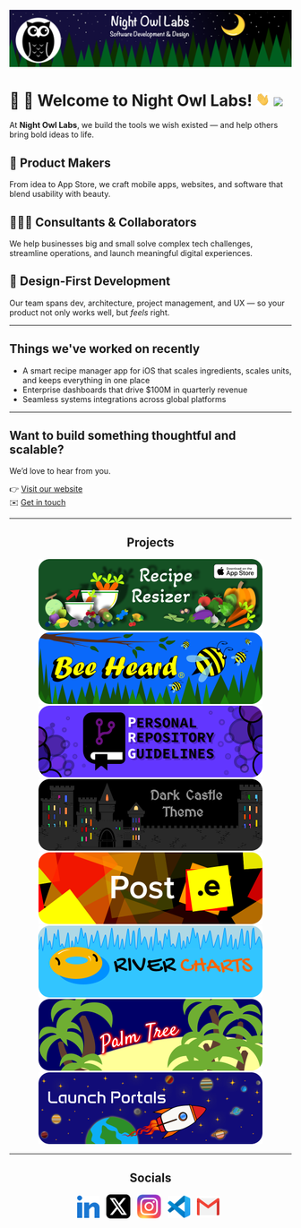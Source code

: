 <!-- Begin README -->

[![Banner Large](https://raw.githubusercontent.com/Night-Owl-Labs/.github/main/docs/images/banner_large.png)](https://nightowllabs.io)

<h1 align="left">🌙 🦉 Welcome to Night Owl Labs! <img src="https://raw.githubusercontent.com/Night-Owl-Labs/.github/main/docs/images/wave.gif" width="25px">
<img src="https://komarev.com/ghpvc/?username=night-owl-labs&color=140F3E&style=flat-square&label=Profile+Views"></h1>

At **Night Owl Labs**, we build the tools we wish existed — and help others bring bold ideas to life.

## 📱 Product Makers  
From idea to App Store, we craft mobile apps, websites, and software that blend usability with beauty.

## 👨🏻‍💻 Consultants & Collaborators  
We help businesses big and small solve complex tech challenges, streamline operations, and launch meaningful digital experiences.

## 🎨 Design-First Development  
Our team spans dev, architecture, project management, and UX — so your product not only works well, but *feels* right.

---

## Things we've worked on recently

- A smart recipe manager app for iOS that scales ingredients, scales units, and keeps everything in one place
- Enterprise dashboards that drive $100M in quarterly revenue  
- Seamless systems integrations across global platforms  

---

## Want to build something thoughtful and scalable?

We’d love to hear from you.

👉 [Visit our website](https://nightowllabs.io/products)  
✉️ [Get in touch](mailto:info@nightowllabs.io)

<hr>
<h2 align="center"><b>Projects</b></h2>
<div align="center">
    <a href="https://reciperesizer.com" target="_blank"><img src="https://raw.githubusercontent.com/Night-Owl-Labs/.github/main/docs/images/banners/recipe-resizer-banner_small-rounded.png" alt="Recipe Resizer Banner" width="400" height="128"/></a>
    <a href="https://beeheard.com" target="_blank"><img src="https://raw.githubusercontent.com/Night-Owl-Labs/.github/main/docs/images/banners/bee-heard-banner_small-rounded.png" alt="Bee Heard Banner" width="400" height="128"/></a>
    <a href="https://github.com/scottgriv/PRG-Personal-Repository-Guidelines" target="_blank"><img src="https://raw.githubusercontent.com/Night-Owl-Labs/.github/main/docs/images/banners/prg-banner_small-rounded.png" alt="PRG Banner" width="400" height="128"/></a>
    <a href="https://github.com/scottgriv/Dark-Castle-Theme" target="_blank"><img src="https://raw.githubusercontent.com/Night-Owl-Labs/.github/main/docs/images/banners/dark-castle-banner_small-rounded.png"alt="Dark Castle Theme" width="400" height="128"/></a>
    <a href="https://github.com/scottgriv/Post.e" target="_blank"><img src="https://raw.githubusercontent.com/Night-Owl-Labs/.github/main/docs/images/banners/post-e-banner_small-rounded.png" alt="Post.e Banner" width="400" height="128"/></a>
    <a href="https://github.com/scottgriv/River-Charts" target="_blank"><img src="https://raw.githubusercontent.com/Night-Owl-Labs/.github/main/docs/images/banners/river-charts-banner_small-rounded.png" alt="River Charts Banner" width="400" height="128"/></a>
    <a href="https://github.com/scottgriv/Palm-Tree" target="_blank"><img src="https://raw.githubusercontent.com/Night-Owl-Labs/.github/main/docs/images/banners/palm-tree-banner_small-rounded.png"alt="Palm Tree Banner" width="400" height="128"/></a>
    <a href="https://github.com/scottgriv/Launch-Portals" target="_blank"><img src="https://raw.githubusercontent.com/Night-Owl-Labs/.github/main/docs/images/banners/launch-portals-banner_small-rounded.png"alt="Launch Portals Banner" width="400" height="128"/></a>
</div>
<hr>
<h2 align="center"><b>Socials</b></h2>
<p align="center">
    <a href="https://www.linkedin.com/company/nightowllabs/" target="_blank"><img align="center" src="https://raw.githubusercontent.com/Night-Owl-Labs/.github/main/docs/images/socials/linkedin.svg" alt="LinkedIn" height="40" width="40" /></a>&nbsp;&nbsp;
    <a href="https://x.com/night_owl_labs" target="blank"><img align="center" src="https://raw.githubusercontent.com/Night-Owl-Labs/.github/main/docs/images/socials/x.png" alt="X" height="43" width="43" /></a>&nbsp;&nbsp;
    <a href="https://instagram.com/NightOwlLabsLLC" target="blank"><img align="center" src="https://raw.githubusercontent.com/Night-Owl-Labs/.github/main/docs/images/socials/instagram.svg" alt="Instagram" height="43" width="43" /></a>&nbsp;&nbsp;
    <a href="https://marketplace.visualstudio.com/publishers/night-owl-labs" target="blank"><img align="center" src="https://raw.githubusercontent.com/Night-Owl-Labs/.github/main/docs/images/socials/vscode.svg" alt="Visual Studio Marketplace" height="40" width="40" /></a>&nbsp;&nbsp;
    <a href="mailto:info@nightowllabs.io" target="_blank"><img align="center" src="https://raw.githubusercontent.com/Night-Owl-Labs/.github/main/docs/images/socials/gmail.png" alt="Gmail" height="40" width="40" /></a>&nbsp;&nbsp;
</p>

<!-- End README -->
